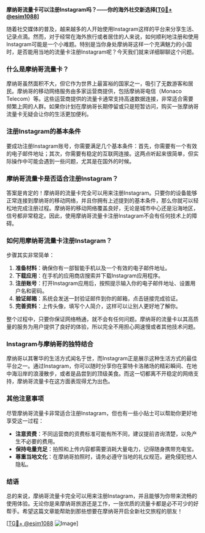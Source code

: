**摩纳哥流量卡可以注册Instagram吗？——你的海外社交新选择[[TG💪+ @esim1088](https://t.me/s/esim1088)]**

随着社交媒体的普及，越来越多的人开始使用Instagram这样的平台来分享生活、记录点滴。然而，对于经常在海外旅行或者居住的人来说，如何顺利地注册和使用Instagram可能是一个小难题。特别是当你身处摩纳哥这样一个充满魅力的小国时，是否能用当地的流量卡注册Instagram呢？今天我们就来详细聊聊这个问题。

### 什么是摩纳哥流量卡？

摩纳哥虽然面积不大，但它作为世界上最富裕的国家之一，吸引了无数游客和居民。摩纳哥的移动网络服务由多家运营商提供，包括摩纳哥电信（Monaco Telecom）等。这些运营商提供的流量卡通常支持高速数据连接，非常适合需要频繁上网的人群。如果你计划在摩纳哥长期停留或只是短暂访问，购买一张摩纳哥流量卡无疑会让你的生活更加便利。

### 注册Instagram的基本条件

要成功注册Instagram账号，你需要满足几个基本条件：首先，你需要有一个有效的电子邮件地址；其次，你需要有稳定的互联网连接。这两点听起来很简单，但实际操作中可能会遇到一些问题，尤其是在国外的时候。

### 摩纳哥流量卡是否适合注册Instagram？

答案是肯定的！摩纳哥的流量卡完全可以用来注册Instagram。只要你的设备能够正常连接到摩纳哥的移动网络，并且你拥有上述提到的基本条件，那么你就可以轻松地完成注册过程。摩纳哥的移动网络覆盖良好，无论是城市中心还是沿海地区，信号都非常稳定。因此，使用摩纳哥流量卡注册Instagram不会有任何技术上的障碍。

### 如何用摩纳哥流量卡注册Instagram？

步骤其实非常简单：

1. **准备材料**：确保你有一部智能手机以及一个有效的电子邮件地址。
2. **下载应用**：在手机的应用商店搜索并下载Instagram应用程序。
3. **注册账号**：打开Instagram应用后，按照提示输入你的电子邮件地址、设置用户名和密码。
4. **验证邮箱**：系统会发送一封验证邮件到你的邮箱，点击链接完成验证。
5. **完善资料**：上传头像，填写个人简介，这样可以让别人更好地了解你。

整个过程中，只要你保证网络畅通，就不会有任何问题。摩纳哥的流量卡以其高质量的服务为用户提供了良好的体验，所以完全不用担心网速慢或者其他技术问题。

### Instagram与摩纳哥的独特结合

摩纳哥以其奢华的生活方式闻名于世，而Instagram正是展示这种生活方式的最佳平台之一。通过Instagram，你可以随时分享你在蒙特卡洛赌场的精彩瞬间、在地中海沿岸的浪漫散步，或者是品尝到的顶级美食。而这一切都离不开稳定的网络支持，摩纳哥流量卡在这方面表现得尤为出色。

### 其他注意事项

尽管摩纳哥流量卡非常适合注册Instagram，但也有一些小贴士可以帮助你更好地享受这一过程：

- **注意资费**：不同运营商的资费标准可能有所不同，建议提前咨询清楚，以免产生不必要的费用。
- **保持电量充足**：拍照和上传内容都需要消耗大量电力，记得随身携带充电宝。
- **尊重当地文化**：在摩纳哥拍照时，请务必遵守当地的礼仪规范，避免侵犯他人隐私。

### 结语

总的来说，摩纳哥流量卡完全可以用来注册Instagram，并且能够为你带来流畅的使用体验。无论你是来摩纳哥旅游还是工作，一张优质的流量卡都是必不可少的好帮手。希望这篇文章能帮助到那些想要在摩纳哥开启全新社交旅程的朋友！

[[TG💪+ @esim1088](https://t.me/s/esim1088) ![Image](https://i.postimg.cc/4NQfJmqS/Snipaste-2025-05-13-00-14-12.png)]